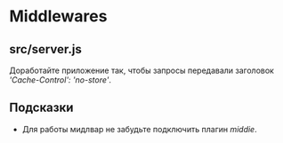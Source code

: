 # Middlewares

## src/server.js

Доработайте приложение так, чтобы запросы передавали заголовок _'Cache-Control': 'no-store'_.

## Подсказки

- Для работы мидлвар не забудьте подключить плагин _middie_.
